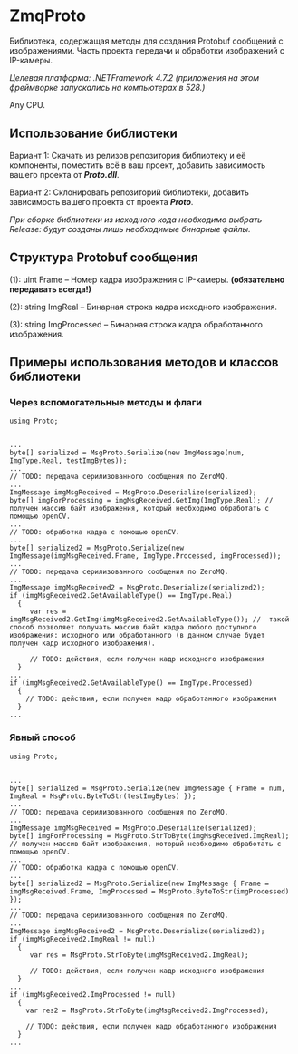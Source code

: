 # ZmqProto
Библиотека, содержащая методы для создания Protobuf сообщений с изображениями. Часть проекта передачи и обработки изображений с IP-камеры.

*Целевая платформа: .NETFramework 4.7.2 (приложения на этом фреймворке запускались на компьютерах в 528.)*

Any CPU.
## Использование библиотеки
Вариант 1: Скачать из релизов репозитория библиотеку и её компоненты, поместить всё в ваш проект, добавить зависимость вашего проекта от ***Proto.dll***.

Вариант 2: Склонировать репозиторий библиотеки, добавить зависимость вашего проекта от проекта ***Proto***.

_При сборке библиотеки из исходного кода необходимо выбрать Release: будут созданы лишь необходимые бинарные файлы._

## Структура Protobuf сообщения
(1): uint Frame – Номер кадра изображения с IP-камеры. **(обязательно передавать всегда!)**

(2): string ImgReal – Бинарная строка кадра исходного изображения.

(3): string ImgProcessed – Бинарная строка кадра обработанного изображения.

## Примеры использования методов и классов библиотеки
### Через вспомогательные методы и флаги
```
using Proto;


...
byte[] serialized = MsgProto.Serialize(new ImgMessage(num, ImgType.Real, testImgBytes));
...
// TODO: передача серилизованного сообщения по ZeroMQ.
...
ImgMessage imgMsgReceived = MsgProto.Deserialize(serialized);
byte[] imgForProcessing = imgMsgReceived.GetImg(ImgType.Real); // получен массив байт изображения, который необходимо обработать с помощью openCV.
...
// TODO: обработка кадра с помощью openCV.
...
byte[] serialized2 = MsgProto.Serialize(new ImgMessage(imgMsgReceived.Frame, ImgType.Processed, imgProcessed));
...
// TODO: передача серилизованного сообщения по ZeroMQ.
...
ImgMessage imgMsgReceived2 = MsgProto.Deserialize(serialized2);
if (imgMsgReceived2.GetAvailableType() == ImgType.Real)
  {
     var res = imgMsgReceived2.GetImg(imgMsgReceived2.GetAvailableType()); //  такой способ позволяет получать массив байт кадра любого доступного изображения: исходного или обработанного (в данном случае будет получен кадр исходного изображения).
     
     // TODO: действия, если получен кадр исходного изображения
  }
...
if (imgMsgReceived2.GetAvailableType() == ImgType.Processed)
  {
    // TODO: действия, если получен кадр обработанного изображения
  }
...
```
### Явный способ
```
using Proto;


...
byte[] serialized = MsgProto.Serialize(new ImgMessage { Frame = num, ImgReal = MsgProto.ByteToStr(testImgBytes) });
...
// TODO: передача серилизованного сообщения по ZeroMQ.
...
ImgMessage imgMsgReceived = MsgProto.Deserialize(serialized);
byte[] imgForProcessing = MsgProto.StrToByte(imgMsgReceived.ImgReal); // получен массив байт изображения, который необходимо обработать с помощью openCV.
...
// TODO: обработка кадра с помощью openCV.
...
byte[] serialized2 = MsgProto.Serialize(new ImgMessage { Frame = imgMsgReceived.Frame, ImgProcessed = MsgProto.ByteToStr(imgProcessed) });
...
// TODO: передача серилизованного сообщения по ZeroMQ.
...
ImgMessage imgMsgReceived2 = MsgProto.Deserialize(serialized2);
if (imgMsgReceived2.ImgReal != null)
  {
     var res = MsgProto.StrToByte(imgMsgReceived2.ImgReal);
     
     // TODO: действия, если получен кадр исходного изображения
  }
...
if (imgMsgReceived2.ImgProcessed != null)
  {
    var res2 = MsgProto.StrToByte(imgMsgReceived2.ImgProcessed);
  
    // TODO: действия, если получен кадр обработанного изображения
  }
...
```

